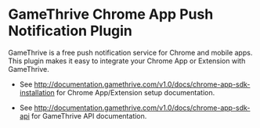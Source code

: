 GameThrive Chrome App Push Notification Plugin
====================================

GameThrive is a free push notification service for Chrome and mobile apps. This plugin makes it easy to integrate your Chrome App or Extension with GameThrive.

- See http://documentation.gamethrive.com/v1.0/docs/chrome-app-sdk-installation for Chrome App/Extension setup documentation.

- See http://documentation.gamethrive.com/v1.0/docs/chrome-app-sdk-api for GameThrive API documentation.